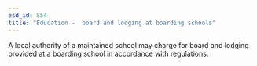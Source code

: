 ```yaml
---
esd_id: 854
title: "Education -  board and lodging at boarding schools"
---
```


A local authority of a maintained school may charge for board and lodging provided at a boarding school in accordance with regulations.

